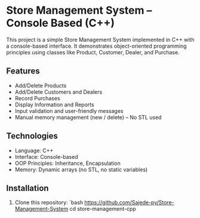 # Store Management System – Console Based (C++)

This project is a simple Store Management System implemented in C++ with a console-based interface. It demonstrates object-oriented programming principles using classes like Product, Customer, Dealer, and Purchase.

## Features

- Add/Delete Products
- Add/Delete Customers and Dealers
- Record Purchases
- Display Information and Reports
- Input validation and user-friendly messages
- Manual memory management (new / delete) – No STL used

## Technologies

- Language: C++
- Interface: Console-based
- OOP Principles: Inheritance, Encapsulation
- Memory: Dynamic arrays (no STL, no static variables)
## Installation

1. Clone this repository:
   `bash
   https://github.com/Sajede-py/Store-Management-System
   cd store-management-cpp
